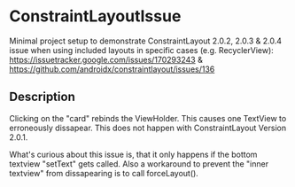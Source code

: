 # ConstraintLayoutIssue

Minimal project setup to demonstrate ConstraintLayout 2.0.2, 2.0.3 & 2.0.4 issue when using included layouts in specific cases (e.g. RecyclerView): https://issuetracker.google.com/issues/170293243 & https://github.com/androidx/constraintlayout/issues/136

## Description

Clicking on the "card" rebinds the ViewHolder. This causes one TextView to erroneously dissapear. This does not happen with ConstraintLayout Version 2.0.1.

What's curious about this issue is, that it only happens if the bottom textview "setText" gets called. Also a workaround to prevent the "inner textview" from dissapearing is to call forceLayout().
